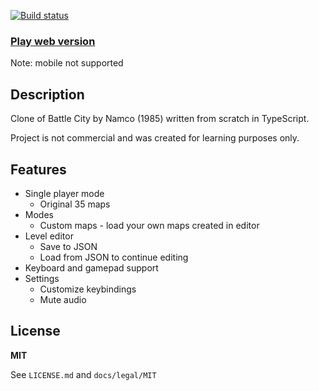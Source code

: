 [![Build status](https://travis-ci.com/dogballs/cattle-bity.svg?branch=master)](https://travis-ci.com/dogballs/cattle-bity)

### [Play web version](https://dogballs.github.io/cattle-bity/)

Note: mobile not supported

## Description

Clone of Battle City by Namco (1985) written from scratch in TypeScript.

Project is not commercial and was created for learning purposes only.

## Features

- Single player mode
  - Original 35 maps
- Modes
  - Custom maps - load your own maps created in editor
- Level editor
  - Save to JSON
  - Load from JSON to continue editing
- Keyboard and gamepad support
- Settings
  - Customize keybindings
  - Mute audio

## License

**MIT**

See `LICENSE.md` and `docs/legal/MIT`
